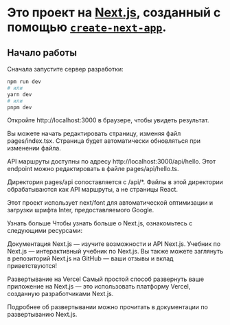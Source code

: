 # Это проект на [Next.js](https://nextjs.org/), созданный с помощью [`create-next-app`](https://github.com/vercel/next.js/tree/canary/packages/create-next-app).

## Начало работы

Сначала запустите сервер разработки:

```bash
npm run dev
# или
yarn dev
# или
pnpm dev
```
Откройте http://localhost:3000 в браузере, чтобы увидеть результат.

Вы можете начать редактировать страницу, изменяя файл pages/index.tsx. Страница будет автоматически обновляться при изменении файла.

API маршруты доступны по адресу http://localhost:3000/api/hello. Этот endpoint можно редактировать в файле pages/api/hello.ts.

Директория pages/api сопоставляется с /api/*. Файлы в этой директории обрабатываются как API маршруты, а не страницы React.

Этот проект использует next/font для автоматической оптимизации и загрузки шрифта Inter, предоставляемого Google.

Узнать больше
Чтобы узнать больше о Next.js, ознакомьтесь с следующими ресурсами:

Документация Next.js — изучите возможности и API Next.js.
Учебник по Next.js — интерактивный учебник по Next.js.
Вы также можете заглянуть в репозиторий Next.js на GitHub — ваши отзывы и вклад приветствуются!

Развертывание на Vercel
Самый простой способ развернуть ваше приложение на Next.js — это использовать платформу Vercel, созданную разработчиками Next.js.

Подробнее об развертывании можно прочитать в документации по развертыванию Next.js.
